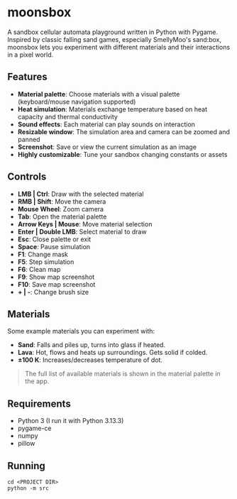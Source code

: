 # moonsbox

A sandbox cellular automata playground written in Python with Pygame. Inspired by classic falling sand games, especially SmellyMoo's sand:box, moonsbox lets you experiment with different materials and their interactions in a pixel world.

## Features

- **Material palette**: Choose materials with a visual palette (keyboard/mouse navigation supported)
- **Heat simulation**: Materials exchange temperature based on heat capacity and thermal conductivity
- **Sound effects**: Each material can play sounds on interaction
- **Resizable window**: The simulation area and camera can be zoomed and panned
- **Screenshot**: Save or view the current simulation as an image
- **Highly customizable**: Tune your sandbox changing constants or assets

## Controls

- **LMB | Ctrl**: Draw with the selected material
- **RMB | Shift**: Move the camera
- **Mouse Wheel**: Zoom camera
- **Tab**: Open the material palette
- **Arrow Keys | Mouse**: Move material selection
- **Enter | Double LMB**: Select material to draw
- **Esc**: Close palette or exit
- **Space**: Pause simulation
- **F1**: Change mask
- **F5**: Step simulation
- **F6**: Clean map
- **F9**: Show map screenshot
- **F10**: Save map screenshot
- **+ | -**: Change brush size

## Materials

Some example materials you can experiment with:

- **Sand**: Falls and piles up, turns into glass if heated.
- **Lava**: Hot, flows and heats up surroundings. Gets solid if colded.
- **±100 K**: Increases/decreases temperature of dot.

> The full list of available materials is shown in the material palette in the app.

## Requirements

- Python 3 (I run it with Python 3.13.3)
- pygame-ce
- numpy
- pillow

## Running

```
cd <PROJECT DIR>
python -m src
```